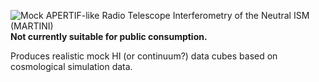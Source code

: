 ![Mock APERTIF-like Radio Telescope Interferometry of the Neutral ISM (MARTINI)](../master/martini250x250.png?raw=true)
**Not currently suitable for public consumption.**

Produces realistic mock HI (or continuum?) data cubes based on cosmological simulation data.
